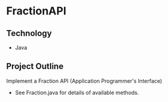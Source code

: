 # FractionAPI

## Technology
- Java

## Project Outline
Implement a Fraction API (Application Programmer's Interface)
  - See Fraction.java for details of available methods. 
